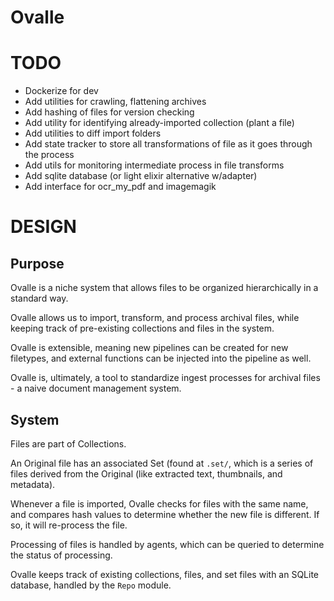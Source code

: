 # Ovalle

# TODO

- Dockerize for dev
- Add utilities for crawling, flattening archives
- Add hashing of files for version checking
- Add utility for identifying already-imported collection (plant a file)
- Add utilities to diff import folders
- Add state tracker to store all transformations of file as it goes through the process
- Add utils for monitoring intermediate process in file transforms
- Add sqlite database (or light elixir alternative w/adapter)
- Add interface for ocr_my_pdf and imagemagik

# DESIGN

## Purpose

Ovalle is a niche system that allows files to be organized hierarchically in a standard way.

Ovalle allows us to import, transform, and process archival files, while keeping track of pre-existing collections
and files in the system.

Ovalle is extensible, meaning new pipelines can be created for new filetypes, and external functions can be injected
into the pipeline as well.

Ovalle is, ultimately, a tool to standardize ingest processes for archival files - a naive document management system.

## System

Files are part of Collections. 

An Original file has an associated Set (found at `.set/`, which is a series of files derived
from the Original (like extracted text, thumbnails, and metadata).

Whenever a file is imported, Ovalle checks for files with the same name, and compares hash
values to determine whether the new file is different. If so, it will re-process the file.

Processing of files is handled by agents, which can be queried to determine the status of processing.

Ovalle keeps track of existing collections, files, and set files with an SQLite database, handled by the `Repo` module.
